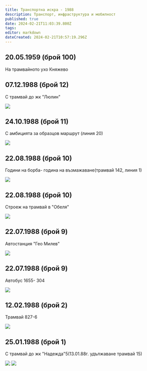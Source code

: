 ```yaml
---
title: Транспортна искра - 1988
description: Транспорт, инфраструктура и мобилност
published: true
date: 2024-02-21T11:03:39.800Z
tags: 
editor: markdown
dateCreated: 2024-02-21T10:57:19.296Z
---
```



## 20.05.1959 (брой 100)
На трамвайното ухо Княжево


## 07.12.1988 (брой 12)
С трамвай до жк "Люлин"

<img src="http://46.10.181.183:1518/trinmo/literature/vestnik-transportna-iskra/1988/1988.12.07-br12.jpg">

## 24.10.1988 (брой 11)
С амбицията за образцов маршрут (линия 20)

<img src="http://46.10.181.183:1518/trinmo/literature/vestnik-transportna-iskra/1988/1988.10.24-br11.jpg">

## 22.08.1988 (брой 10)
Години на борба- година на възмажаване(трамвай 142, линия 1)

<img src="http://46.10.181.183:1518/trinmo/literature/vestnik-transportna-iskra/1988/1988.08.22-br10-2.jpg">

## 22.08.1988 (брой 10)
Строеж на трамвай в "Обеля"

<img src="http://46.10.181.183:1518/trinmo/literature/vestnik-transportna-iskra/1988/1988.08.22-br10-1.jpg">

## 22.07.1988 (брой 9)
Автостанция "Гео Милев"

<img src="9999999999">

## 22.07.1988 (брой 9)
Автобус 1655- 304

<img src="http://46.10.181.183:1518/trinmo/literature/vestnik-transportna-iskra/1988/1988.07.22-br9-1.jpg">

## 12.02.1988 (брой 2)
Трамвай 827-6

<img src="http://46.10.181.183:1518/trinmo/literature/vestnik-transportna-iskra/1988/1988.07.22-br9-2.jpg">

## 25.01.1988 (брой 1)
С трамвай до жк "Надежда"5(13.01.88г. удължаване трамвай 15)

<img src="http://46.10.181.183:1518/trinmo/literature/vestnik-transportna-iskra/1988/1988.01.25-br1-1.jpg">
<img src="http://46.10.181.183:1518/trinmo/literature/vestnik-transportna-iskra/1988/1988.01.25-br1-2.jpg">